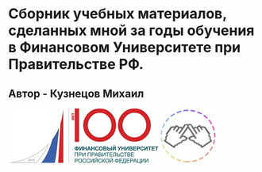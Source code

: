 # Сборник учебных материалов, сделанных мной за годы обучения в Финансовом Университете при Правительстве РФ.
## Автор - Кузнецов Михаил 
<img src=https://github.com/Karambasss/Finashka/blob/master/images/mainmage.jpg/> <img src=https://github.com/Karambasss/Finashka/blob/master/images/pimage.jpg width="112" height ="112"/>    

